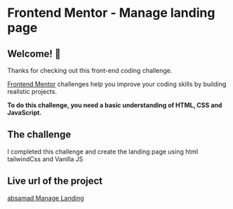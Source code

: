 # Frontend Mentor - Manage landing page

## Welcome! 👋

Thanks for checking out this front-end coding challenge.

[Frontend Mentor](https://www.frontendmentor.io) challenges help you improve your coding skills by building realistic projects.

**To do this challenge, you need a basic understanding of HTML, CSS and JavaScript.**

## The challenge

I completed this challenge and create the landing page using html tailwindCss and Vanilla JS

## Live url of the project

[absamad Manage Landing](absamad-manage-landingpage.surge.sh)
